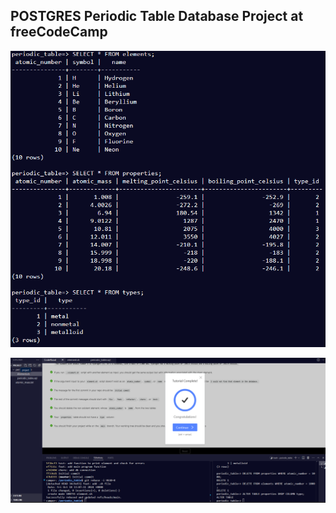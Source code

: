## POSTGRES Periodic Table Database Project at freeCodeCamp

![Database Screenshot](database.png)


![Done Screenshot](done.png)

